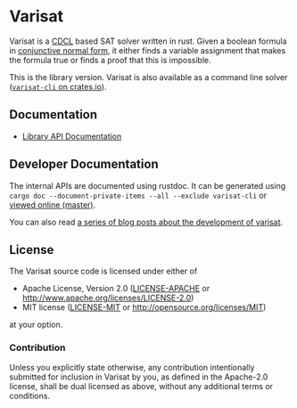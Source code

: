 # Varisat

Varisat is a [CDCL][cdcl] based SAT solver written in rust. Given a boolean
formula in [conjunctive normal form][cnf], it either finds a variable
assignment that makes the formula true or finds a proof that this is
impossible.

[cdcl]: https://en.wikipedia.org/wiki/Conflict-Driven_Clause_Learning
[cnf]: https://en.wikipedia.org/wiki/Conjunctive_normal_form

This is the library version. Varisat is also available as a command line solver
([`varisat-cli` on crates.io][crate-varisat-cli]).

## Documentation

  * [Library API Documentation](https://docs.rs/crate/varisat)

## Developer Documentation

The internal APIs are documented using rustdoc. It can be generated using
`cargo doc --document-private-items --all --exclude varisat-cli` or [viewed
online (master)][dev-docs].

You can also read [a series of blog posts about the development of
varisat][blog-series].

## License

The Varisat source code is licensed under either of

  * Apache License, Version 2.0
    ([LICENSE-APACHE](LICENSE-APACHE) or
    http://www.apache.org/licenses/LICENSE-2.0)
  * MIT license
    ([LICENSE-MIT](LICENSE-MIT) or http://opensource.org/licenses/MIT)

at your option.

### Contribution

Unless you explicitly state otherwise, any contribution intentionally submitted
for inclusion in Varisat by you, as defined in the Apache-2.0 license, shall be
dual licensed as above, without any additional terms or conditions.

[cdcl]: https://en.wikipedia.org/wiki/Conflict-Driven_Clause_Learning
[cnf]: https://en.wikipedia.org/wiki/Conjunctive_normal_form
[dev-docs]: https://jix.github.io/varisat/varisat/
[blog-series]: https://jix.one/tags/refactoring-varisat/
[crate-varisat]: https://crates.io/crates/varisat
[crate-varisat-cli]: https://crates.io/crates/varisat-cli
